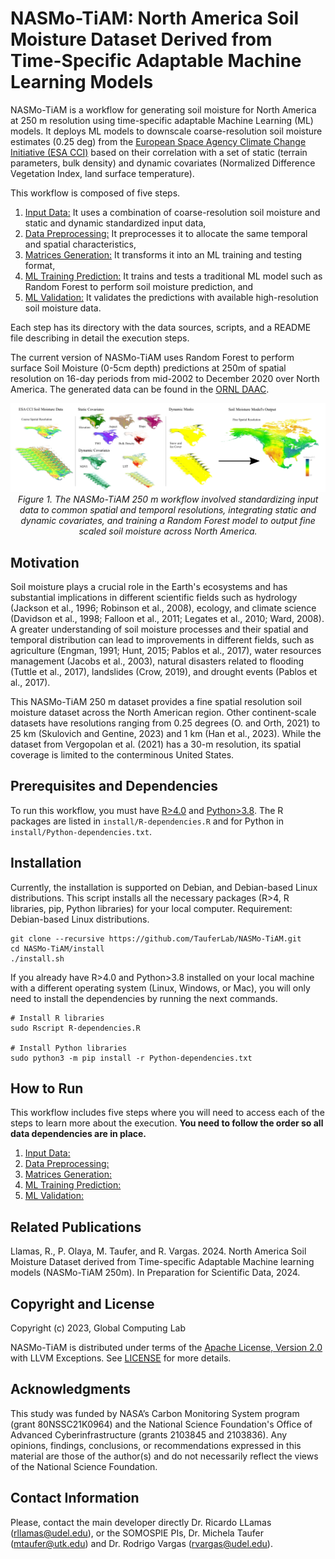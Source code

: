 # NASMo-TiAM: North America Soil Moisture Dataset Derived from Time-Specific Adaptable Machine Learning Models

NASMo-TiAM is a workflow for generating soil moisture for North America at 250 m resolution using time-specific adaptable Machine Learning (ML) models. It deploys ML models to downscale coarse-resolution soil moisture estimates (0.25 deg) from the [European Space Agency Climate Change Initiative (ESA CCI)](https://climate.esa.int/en/projects/soil-moisture/data/) based on their correlation with a set of static (terrain parameters, bulk density) and dynamic covariates (Normalized Difference Vegetation Index, land surface temperature).

This workflow is composed of five steps.

1. [Input Data:](1_Input_Data/) It uses a combination of coarse-resolution soil moisture and static and dynamic standardized input data,
2. [Data Preprocessing:](2_Data_Preprocessing/) It preprocesses it to allocate the same temporal and spatial characteristics,
3. [Matrices Generation:](3_Matrices_Generation/) It transforms it into an ML training and testing format,
4. [ML Training Prediction:](4_ML_Training_Prediction/) It trains and tests a traditional ML model such as Random Forest to perform soil moisture prediction, and
5. [ML Validation:](5_ML_Validation/) It validates the predictions with available high-resolution soil moisture data.

Each step has its directory with the data sources, scripts, and a README file describing in detail the execution steps.   

The current version of NASMo-TiAM uses Random Forest to perform surface Soil Moisture (0-5cm depth) predictions at 250m of spatial resolution on 16-day periods from mid-2002 to December 2020 over North America. The generated data can be found in the [ORNL DAAC](https://daac.ornl.gov/CMS/guides/NASMo_TiAM_250m.html). 

<p align="center">
    <img src="imgs/NASMo_TiAM_250m_Fig2.jpg" width="600">
    <br>
    <em>Figure 1. The NASMo-TiAM 250 m workflow involved standardizing input data to common spatial and temporal resolutions, integrating static and dynamic covariates, and training a Random Forest model to output fine scaled soil moisture across North America.</em>
</p>

## Motivation
Soil moisture plays a crucial role in the Earth's ecosystems and has substantial implications in different scientific fields such as hydrology (Jackson et al., 1996; Robinson et al., 2008), ecology, and climate science (Davidson et al., 1998; Falloon et al., 2011; Legates et al., 2010; Ward, 2008). A greater understanding of soil moisture processes and their spatial and temporal distribution can lead to improvements in different fields, such as agriculture (Engman, 1991; Hunt, 2015; Pablos et al., 2017), water resources management (Jacobs et al., 2003), natural disasters related to flooding (Tuttle et al., 2017), landslides (Crow, 2019), and drought events (Pablos et al., 2017). 

This NASMo-TiAM 250 m dataset provides a fine spatial resolution soil moisture dataset across the North American region. Other continent-scale datasets have resolutions ranging from 0.25 degrees (O. and Orth, 2021) to 25 km (Skulovich and Gentine, 2023) and 1 km (Han et al., 2023). While the dataset from Vergopolan et al. (2021) has a 30-m resolution, its spatial coverage is limited to the conterminous United States.

## Prerequisites and Dependencies
To run this workflow, you must have [R>4.0](https://cran.r-project.org/bin/linux/ubuntu/fullREADME.html#installing-r) and [Python>3.8](https://www.python.org/downloads/). The R packages are listed in `install/R-dependencies.R` and for Python in `install/Python-dependencies.txt`.  

## Installation
Currently, the installation is supported on Debian, and Debian-based Linux distributions. This script installs all the necessary packages (R>4, R libraries, pip, Python libraries) for your local computer.
Requirement: Debian-based Linux distributions.
```
git clone --recursive https://github.com/TauferLab/NASMo-TiAM.git
cd NASMo-TiAM/install
./install.sh
```

If you already have R>4.0 and Python>3.8 installed on your local machine with a different operating system (Linux, Windows, or Mac), you will only need to install the dependencies by running the next commands.
```
# Install R libraries
sudo Rscript R-dependencies.R

# Install Python libraries
sudo python3 -m pip install -r Python-dependencies.txt
```

## How to Run
This workflow includes five steps where you will need to access each of the steps to learn more about the execution. **You need to follow the order so all data dependencies are in place.**

1. [Input Data:](1_Input_Data/)
2. [Data Preprocessing:](2_Data_Preprocessing/) 
3. [Matrices Generation:](3_Matrices_Generation/)
4. [ML Training Prediction:](4_ML_Training_Prediction/)
5. [ML Validation:](5_ML_Validation/)

## Related Publications
Llamas, R., P. Olaya, M. Taufer, and R. Vargas. 2024. North America Soil Moisture Dataset derived from Time-specific Adaptable Machine learning models (NASMo-TiAM 250m). In Preparation for Scientific Data, 2024.

## Copyright and License 
Copyright (c) 2023, Global Computing Lab

NASMo-TiAM is distributed under terms of the [Apache License, Version 2.0](http://www.apache.org/licenses/LICENSE-2.0) with LLVM Exceptions.
See [LICENSE](https://github.com/TauferLab/GCLab_Code_Repo_Template/blob/main/LICENSE) for more details.

## Acknowledgments
This study was funded by NASA’s Carbon Monitoring System program (grant 80NSSC21K0964) and the National Science Foundation's Office of Advanced Cyberinfrastructure (grants 2103845 and 2103836).
Any opinions, findings, conclusions, or recommendations expressed in this material are those of the author(s) and do not necessarily reflect the views of the National Science Foundation. 

## Contact Information
Please, contact the main developer directly Dr. Ricardo LLamas (rllamas@udel.edu), or the SOMOSPIE PIs, Dr. Michela Taufer (mtaufer@utk.edu) and Dr. Rodrigo Vargas (rvargas@udel.edu).
